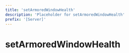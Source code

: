 ```yaml
---
title: 'setArmoredWindowHealth'
description: 'Placeholder for setArmoredWindowHealth'
prefix: '[Server]'
---
```


# setArmoredWindowHealth
